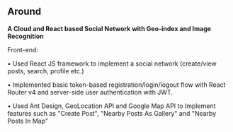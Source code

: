 ## Around

**A Cloud and React based Social Network with Geo-index and Image Recognition**

Front-end:

•	Used React JS framework to implement a social network (create/view posts, search, profile etc.) 

•	Implemented basic token-based registration/login/logout flow with React Router v4 and server-side user authentication with JWT. 

•	Used Ant Design, GeoLocation API and Google Map API to Implement features such as "Create Post", "Nearby Posts As Gallery" and "Nearby Posts In Map" 




